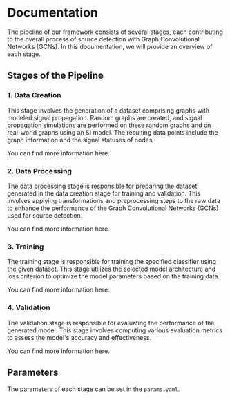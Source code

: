 # Documentation

The pipeline of our framework consists of several stages, each contributing to the overall process of source detection with Graph Convolutional Networks (GCNs). In this documentation, we will provide an overview of each stage.

## Stages of the Pipeline

### 1. Data Creation
This stage involves the generation of a dataset comprising graphs with modeled signal propagation. Random graphs are created, and signal propagation simulations are performed on these random graphs and on real-world graphs using an SI model. The resulting data points include the graph information and the signal statuses of nodes.

You can find more information here.
### 2. Data Processing
The data processing stage is responsible for preparing the dataset generated in the data creation stage for training and validation. This involves applying transformations and preprocessing steps to the raw data to enhance the performance of the Graph Convolutional Networks (GCNs) used for source detection.

You can find more information here.
### 3. Training
The training stage is responsible for training the specified classifier using the given dataset. This stage utilizes the selected model architecture and loss criterion to optimize the model parameters based on the training data.

You can find more information here.
### 4. Validation
The validation stage is responsible for evaluating the performance of the generated model. This stage involves computing various evaluation metrics to assess the model's accuracy and effectiveness.

You can find more information here.

## Parameters
The parameters of each stage can be set in the `params.yaml`.